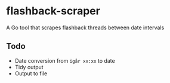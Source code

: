 # flashback-scraper
A Go tool that scrapes flashback threads between date intervals

## Todo
* Date conversion from `igår xx:xx` to date
* Tidy output
* Output to file